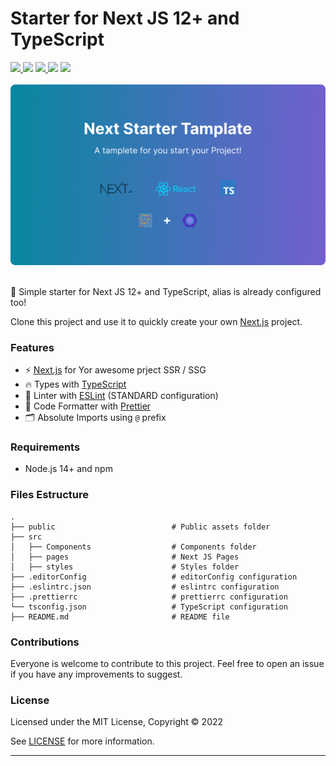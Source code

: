 # Starter for Next JS 12+ and TypeScript

<div >
   <a href="#">
      <img src="https://img.shields.io/badge/next.js-000000?style=for-the-badge&logo=nextdotjs&logoColor=white" />    
   </a 
   <a href="#">
      <img src="https://img.shields.io/badge/TypeScript-007ACC?style=for-the-badge&logo=typescript&logoColor=white" /> 
  </a> 
   <a href="#">
      <img src="https://img.shields.io/badge/ESLint-4B3263?style=for-the-badge&logo=eslint&logoColor=white" />    
   </a 
    <a href="#">
      <img src="https://img.shields.io/badge/prettier-1A2C34?style=for-the-badge&logo=prettier&logoColor=F7BA3E" />
   </a>
   <a href="https://www.linkedin.com/in/marcos-antonio-579370160/" target="_blank">
      <img src="https://img.shields.io/badge/LinkedIn-0077B5?style=for-the-badge&logo=linkedin&logoColor=white" />
    </a>
</div>
<br>
<div align="center">
  <img src="public/assets/images/README_BANNER.png" alt="Next js starter banner">
</div>
<br>

🚀 Simple starter for Next JS 12+ and TypeScript, alias is already configured too!

Clone this project and use it to quickly create your own [Next.js](https://nextjs.org) project.

### Features

- ⚡ [Next.js](https://nextjs.org) for Yor awesome prject SSR / SSG
- 🔥 Types with [TypeScript](https://www.typescriptlang.org)
- 📏 Linter with [ESLint](https://eslint.org) (STANDARD configuration)
- 🌈 Code Formatter with [Prettier](https://prettier.io)
- 🗂 Absolute Imports using `@` prefix

### Requirements

- Node.js 14+ and npm

### Files Estructure

```shell
.
├── public                          # Public assets folder
├── src
│   ├── Components                  # Components folder
│   ├── pages                       # Next JS Pages
│   ├── styles                      # Styles folder
├── .editorConfig                   # editorConfig configuration
├── .eslintrc.json                  # eslintrc configuration
├── .prettierrc                     # prettierrc configuration
└── tsconfig.json                   # TypeScript configuration
├── README.md                       # README file
```

### Contributions

Everyone is welcome to contribute to this project. Feel free to open an issue if you have any improvements to suggest.

### License

Licensed under the MIT License, Copyright © 2022

See [LICENSE](LICENSE) for more information.

---
